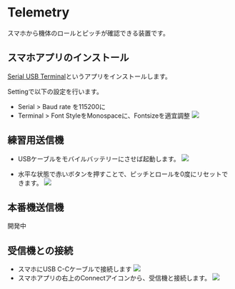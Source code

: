 # Telemetry

スマホから機体のロールとピッチが確認できる装置です。
## スマホアプリのインストール
[Serial USB Terminal](https://play.google.com/store/apps/details?id=de.kai_morich.serial_usb_terminal)というアプリをインストールします。

Settingで以下の設定を行います。
* Serial > Baud rate を115200に
* Terminal > Font StyleをMonospaceに、Fontsizeを適宜調整
![](/setting.png)
## 練習用送信機
* USBケーブルをモバイルバッテリーにさせば起動します。
![](/transmitter.jpg)

* 水平な状態で赤いボタンを押すことで、ピッチとロールを0度にリセットできます。
![](/offset.png)

## 本番機送信機
開発中
## 受信機との接続
* スマホにUSB C-Cケーブルで接続します
![](/receiver.jpg)
* スマホアプリの右上のConnectアイコンから、受信機と接続します。
![](/connect.png)